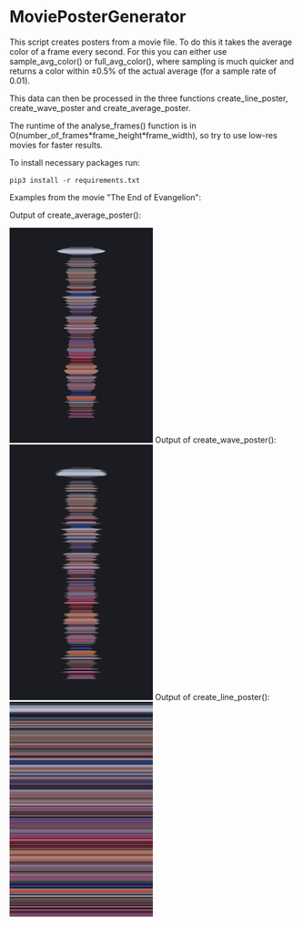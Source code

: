 # MoviePosterGenerator

This script creates posters from a movie file. To do this it takes the average color of a frame every second. For this you can either use sample_avg_color() or full_avg_color(), where sampling is much quicker and returns a color within ±0.5% of the actual average (for a sample rate of 0.01).

This data can then be processed in the three functions create_line_poster, create_wave_poster and create_average_poster.

The runtime of the analyse_frames() function is in O(number_of_frames\*frame_height\*frame_width), so try to use low-res movies for faster results.

To install necessary packages run:

```
pip3 install -r requirements.txt
```

Examples from the movie "The End of Evangelion":

Output of create_average_poster():

<img src="/Examples/average.png" width="50%" height="50%">
Output of create_wave_poster():

<img src="/Examples/wave.png" width="50%" height="50%">
Output of create_line_poster():

<img src="/Examples/barcode.png" width="50%" height="50%">

